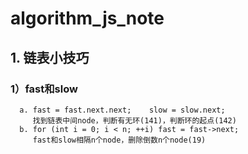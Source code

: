 # algorithm_js_note

## 1. 链表小技巧
### 1）fast和slow
      a. fast = fast.next.next;    slow = slow.next;
         找到链表中间node，判断有无环(141)，判断环的起点(142)
      b. for (int i = 0; i < n; ++i) fast = fast->next;
         fast和slow相隔n个node，删除倒数n个node(19)
